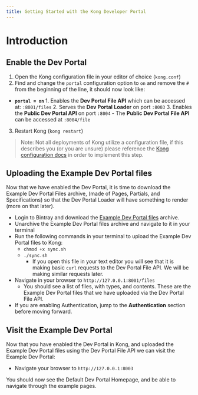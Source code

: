 ```yaml
---
title: Getting Started with the Kong Developer Portal
---
```


# Introduction

## Enable the Dev Portal

1. Open the Kong configuration file in your editor of choice (`kong.conf`)
2. Find and change the `portal` configuration option to `on` and remove the `#` from the beginning of the line, it should now look like:
  - **`portal = on`**
        1. Enables the **Dev Portal File API** which can be accessed at: `:8001/files`
        2. Serves the **Dev Portal** **Loader** on port  `:8003`
        3. Enables the **Public Dev Portal API** on port  `:8004`
          - The **Public Dev Portal File API** can be accessed at `:8004/file`
3. Restart Kong (`kong restart`)

> Note: Not all deployments of Kong utilize a configuration file, if this describes you (or you are unsure) please reference the [Kong configuration docs](/{{page.kong_version}}/configuration/) in order to implement this step.

## Uploading the Example Dev Portal files

Now that we have enabled the Dev Portal, it is time to download the Example Dev Portal Files archive, (made of Pages, Partials, and Specifications) so that the Dev Portal Loader will have something to render (more on that later).

* Login to Bintray and download the [Example Dev Portal files](https://bintray.com/kong/kong-dev-portal/download_file?file_path=v0.0.2_theme.tar.gz) archive.
* Unarchive the Example Dev Portal files archive and navigate to it in your terminal
* Run the following commands in your terminal to upload the Example Dev Portal files to Kong:
    * `chmod +x sync.sh`
    * `./sync.sh`
        * If you open this file in your text editor you will see that it is making basic `curl` requests to the Dev Portal File API. We will be making similar requests later.
* Navigate in your browser to `http://127.0.0.1:8001/files`
    * You should see a list of files, with types, and contents. These are the Example Dev Portal files that we have uploaded via the Dev Portal File API.
* If you are enabling Authentication, jump to the **Authentication** section before moving forward.

## Visit the Example Dev Portal

Now that you have enabled the Dev Portal in Kong, and uploaded the Example Dev Portal files using the Dev Portal File API we can visit the Example Dev Portal:

* Navigate your browser to `http://127.0.0.1:8003`

You should now see the Default Dev Portal Homepage, and be able to navigate through the example pages.
